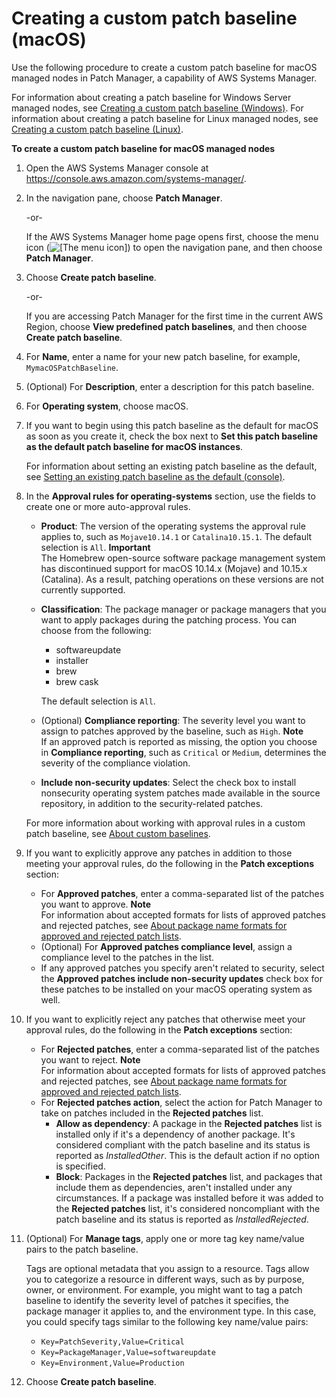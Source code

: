 # Creating a custom patch baseline \(macOS\)<a name="patch-manager-create-a-patch-baseline-for-macos"></a>

Use the following procedure to create a custom patch baseline for macOS managed nodes in Patch Manager, a capability of AWS Systems Manager\. 

For information about creating a patch baseline for Windows Server managed nodes, see [Creating a custom patch baseline \(Windows\)](patch-manager-create-a-patch-baseline-for-windows.md)\. For information about creating a patch baseline for Linux managed nodes, see [Creating a custom patch baseline \(Linux\)](patch-manager-create-a-patch-baseline-for-linux.md)\. 

**To create a custom patch baseline for macOS managed nodes**

1. Open the AWS Systems Manager console at [https://console\.aws\.amazon\.com/systems\-manager/](https://console.aws.amazon.com/systems-manager/)\.

1. In the navigation pane, choose **Patch Manager**\.

   \-or\-

   If the AWS Systems Manager home page opens first, choose the menu icon \(![\[The menu icon\]](http://docs.aws.amazon.com/systems-manager/latest/userguide/images/menu-icon-small.png)\) to open the navigation pane, and then choose **Patch Manager**\.

1. Choose **Create patch baseline**\.

   \-or\-

   If you are accessing Patch Manager for the first time in the current AWS Region, choose **View predefined patch baselines**, and then choose **Create patch baseline**\.

1. For **Name**, enter a name for your new patch baseline, for example, `MymacOSPatchBaseline`\.

1. \(Optional\) For **Description**, enter a description for this patch baseline\.

1. For **Operating system**, choose macOS\.

1. If you want to begin using this patch baseline as the default for macOS as soon as you create it, check the box next to **Set this patch baseline as the default patch baseline for macOS instances**\.

   For information about setting an existing patch baseline as the default, see [Setting an existing patch baseline as the default \(console\)](patch-manager-default-patch-baseline.md)\.

1. In the **Approval rules for operating\-systems** section, use the fields to create one or more auto\-approval rules\.
   + **Product**: The version of the operating systems the approval rule applies to, such as `Mojave10.14.1` or `Catalina10.15.1`\. The default selection is `All`\.
**Important**  
The Homebrew open\-source software package management system has discontinued support for macOS 10\.14\.x \(Mojave\) and 10\.15\.x \(Catalina\)\. As a result, patching operations on these versions are not currently supported\.
   + **Classification**: The package manager or package managers that you want to apply packages during the patching process\. You can choose from the following:
     + softwareupdate
     + installer
     + brew
     + brew cask

     The default selection is `All`\. 
   + \(Optional\) **Compliance reporting**: The severity level you want to assign to patches approved by the baseline, such as `High`\.
**Note**  
If an approved patch is reported as missing, the option you choose in **Compliance reporting**, such as `Critical` or `Medium`, determines the severity of the compliance violation\.
   + **Include non\-security updates**: Select the check box to install nonsecurity operating system patches made available in the source repository, in addition to the security\-related patches\. 

   For more information about working with approval rules in a custom patch baseline, see [About custom baselines](patch-manager-predefined-and-custom-patch-baselines.md#patch-manager-baselines-custom)\.

1. If you want to explicitly approve any patches in addition to those meeting your approval rules, do the following in the **Patch exceptions** section:
   + For **Approved patches**, enter a comma\-separated list of the patches you want to approve\.
**Note**  
For information about accepted formats for lists of approved patches and rejected patches, see [About package name formats for approved and rejected patch lists](patch-manager-approved-rejected-package-name-formats.md)\.
   + \(Optional\) For **Approved patches compliance level**, assign a compliance level to the patches in the list\.
   + If any approved patches you specify aren't related to security, select the **Approved patches include non\-security updates** check box for these patches to be installed on your macOS operating system as well\.

1. If you want to explicitly reject any patches that otherwise meet your approval rules, do the following in the **Patch exceptions** section:
   + For **Rejected patches**, enter a comma\-separated list of the patches you want to reject\.
**Note**  
For information about accepted formats for lists of approved patches and rejected patches, see [About package name formats for approved and rejected patch lists](patch-manager-approved-rejected-package-name-formats.md)\.
   + For **Rejected patches action**, select the action for Patch Manager to take on patches included in the **Rejected patches** list\.
     + **Allow as dependency**: A package in the **Rejected patches** list is installed only if it's a dependency of another package\. It's considered compliant with the patch baseline and its status is reported as *InstalledOther*\. This is the default action if no option is specified\.
     + **Block**: Packages in the **Rejected patches** list, and packages that include them as dependencies, aren't installed under any circumstances\. If a package was installed before it was added to the **Rejected patches** list, it's considered noncompliant with the patch baseline and its status is reported as *InstalledRejected*\.

1. \(Optional\) For **Manage tags**, apply one or more tag key name/value pairs to the patch baseline\.

   Tags are optional metadata that you assign to a resource\. Tags allow you to categorize a resource in different ways, such as by purpose, owner, or environment\. For example, you might want to tag a patch baseline to identify the severity level of patches it specifies, the package manager it applies to, and the environment type\. In this case, you could specify tags similar to the following key name/value pairs:
   + `Key=PatchSeverity,Value=Critical`
   + `Key=PackageManager,Value=softwareupdate`
   + `Key=Environment,Value=Production`

1. Choose **Create patch baseline**\.